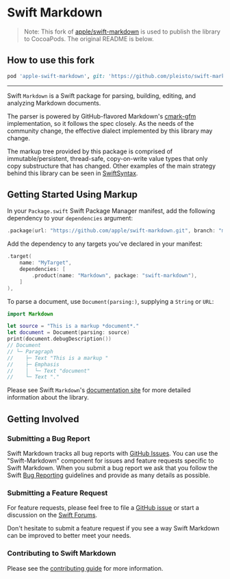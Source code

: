 # Swift Markdown

> Note: This fork of [apple/swift-markdown](https://github.com/apple/swift-markdown) is used to publish the library to CocoaPods. The original README is below.

## How to use this fork

```ruby
pod 'apple-swift-markdown', git: 'https://github.com/pleisto/swift-markdown-cocoapods.git', branch: 'main' 
```

----

Swift `Markdown` is a Swift package for parsing, building, editing, and analyzing Markdown documents.

The parser is powered by GitHub-flavored Markdown's [cmark-gfm](https://github.com/github/cmark-gfm) implementation, so it follows the spec closely. As the needs of the community change, the effective dialect implemented by this library may change.

The markup tree provided by this package is comprised of immutable/persistent, thread-safe, copy-on-write value types that only copy substructure that has changed. Other examples of the main strategy behind this library can be seen in [SwiftSyntax](https://github.com/apple/swift-syntax).

## Getting Started Using Markup

In your `Package.swift` Swift Package Manager manifest, add the following dependency to your `dependencies` argument:

```swift
.package(url: "https://github.com/apple/swift-markdown.git", branch: "main"),
```

Add the dependency to any targets you've declared in your manifest:

```swift
.target(
    name: "MyTarget", 
    dependencies: [
        .product(name: "Markdown", package: "swift-markdown"),
    ]
),
```

To parse a document, use `Document(parsing:)`, supplying a `String` or `URL`:

```swift
import Markdown

let source = "This is a markup *document*."
let document = Document(parsing: source)
print(document.debugDescription())
// Document
// └─ Paragraph
//    ├─ Text "This is a markup "
//    ├─ Emphasis
//    │  └─ Text "document"
//    └─ Text "."
```

Please see Swift `Markdown`'s [documentation site](https://apple.github.io/swift-markdown/documentation/markdown/)
for more detailed information about the library.

## Getting Involved

### Submitting a Bug Report

Swift Markdown tracks all bug reports with [GitHub Issues](https://github.com/apple/swift-markdown/issues).
You can use the "Swift-Markdown" component for issues and feature requests specific to Swift Markdown.
When you submit a bug report we ask that you follow the
Swift [Bug Reporting](https://swift.org/contributing/#reporting-bugs) guidelines
and provide as many details as possible.

### Submitting a Feature Request

For feature requests, please feel free to file a [GitHub issue](https://github.com/apple/swift-markdown/issues/new)
or start a discussion on the [Swift Forums](https://forums.swift.org/c/development/swift-docc).

Don't hesitate to submit a feature request if you see a way
Swift Markdown can be improved to better meet your needs.

### Contributing to Swift Markdown

Please see the [contributing guide](https://swift.org/contributing/#contributing-code) for more information.

<!-- Copyright (c) 2021-2023 Apple Inc and the Swift Project authors. All Rights Reserved. -->
